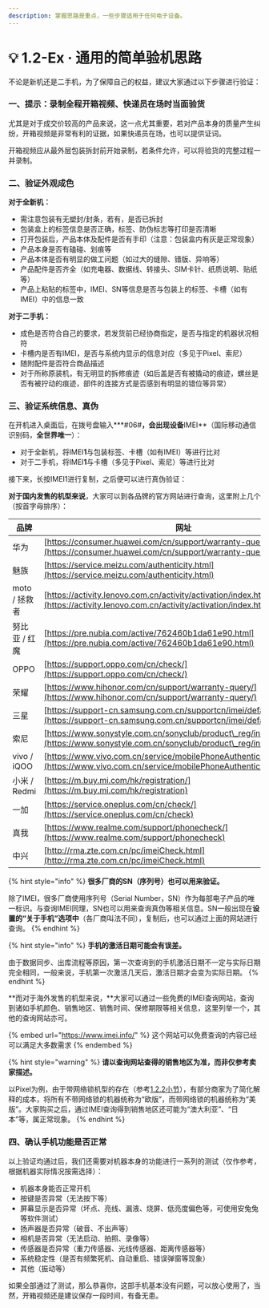 ```yaml
---
description: 掌握思路是重点，一些步骤适用于任何电子设备。
---
```


# 💡 1.2-Ex · 通用的简单验机思路

不论是新机还是二手机，为了保障自己的权益，建议大家通过以下步骤进行验证：

### 一、提示：录制全程开箱视频、快递员在场时当面验货

尤其是对于成交价较高的产品来说，这一点尤其重要，若对产品本身的质量产生纠纷，开箱视频是非常有利的证据，如果快递员在场，也可以提供证词。

开箱视频应从最外层包装拆封前开始录制，若条件允许，可以将验货的完整过程一并录制。

### 二、验证外观成色

**对于全新机：**

* 需注意包装有无塑封/封条，若有，是否已拆封
* 包装盒上的标签信息是否正确，标签、防伪标志等打印是否清晰
* 打开包装后，产品本体及配件是否有手印（注意：包装盒内有灰是正常现象）
* 产品本身是否有磕碰、划痕等
* 产品本体是否有明显的做工问题（如过大的缝隙、错版、异响等）
* 产品配件是否齐全（如充电器、数据线、转接头、SIM卡针、纸质说明、贴纸等）
* 产品上粘贴的标签中，IMEI、SN等信息是否与包装上的标签、卡槽（如有IMEI）中的信息一致

**对于二手机：**

* 成色是否符合自己的要求，若发货前已经协商指定，是否与指定的机器状况相符
* 卡槽内是否有IMEI，是否与系统内显示的信息对应（多见于Pixel、索尼）
* 随附配件是否符合商品描述
* 对于所称原装机，有无明显的拆修痕迹（如后盖是否有被撬动的痕迹，螺丝是否有被拧动的痕迹，部件的连接方式是否感到有明显的错位等异常）

### 三、验证系统信息、真伪

在开机进入桌面后，在拨号盘输入**\*#06#**，会出现设备**IMEI**（国际移动通信识别码，**全世界唯一**）：

* 对于全新机，将IMEI**1**与包装标签、卡槽（如有IMEI）等进行比对
* 对于二手机，将IMEI**1**与卡槽（多见于Pixel、索尼）等进行比对

接下来，长按IMEI1进行复制，之后便可以进行真伪验证：

**对于国内发售的机型来说**，大家可以到各品牌的官方网站进行查询，这里附上几个（按首字母排序）：

| 品牌          | 网址                                                                                                                                        |
| ----------- | ----------------------------------------------------------------------------------------------------------------------------------------- |
| 华为          | [https://consumer.huawei.com/cn/support/warranty-query/](https://consumer.huawei.com/cn/support/warranty-query/)                          |
| 魅族          | [https://service.meizu.com/authenticity.html](https://service.meizu.com/authenticity.html)                                                |
| moto / 拯救者  | [https://activity.lenovo.com.cn/activity/activation/index.html](https://activity.lenovo.com.cn/activity/activation/index.html)            |
| 努比亚 / 红魔    | [https://pre.nubia.com/active/762460b1da61e90.html](https://pre.nubia.com/active/762460b1da61e90.html)                                    |
| OPPO        | [https://support.oppo.com/cn/check/](https://support.oppo.com/cn/check/)                                                                  |
| 荣耀          | [https://www.hihonor.com/cn/support/warranty-query/](https://www.hihonor.com/cn/support/warranty-query/)                                  |
| 三星          | [https://support-cn.samsung.com.cn/supportcn/imei/default.aspx](https://support-cn.samsung.com.cn/supportcn/imei/default.aspx)            |
| 索尼          | [https://www.sonystyle.com.cn/sonyclub/product\_reg/index.html](https://www.sonystyle.com.cn/sonyclub/product\_reg/index.html)            |
| vivo / iQOO | [https://www.vivo.com.cn/service/mobilePhoneAuthenticityCheck/index/](https://www.vivo.com.cn/service/mobilePhoneAuthenticityCheck/index) |
| 小米 / Redmi  | [https://m.buy.mi.com/hk/registration/](https://m.buy.mi.com/hk/registration)                                                             |
| 一加          | [https://service.oneplus.com/cn/check/](https://service.oneplus.com/cn/check)                                                             |
| 真我          | [https://www.realme.com/support/phonecheck/](https://www.realme.com/support/phonecheck)                                                   |
| 中兴          | [http://rma.zte.com.cn/pc/imeiCheck.html](http://rma.zte.com.cn/pc/imeiCheck.html)                                                        |

{% hint style="info" %}
**很多厂商的SN（序列号）也可以用来验证。**

除了IMEI，很多厂商使用序列号（Serial Number，SN）作为每部电子产品的唯一标识。与查询IMEI同理，SN也可以用来查询真伪等相关信息。SN一般出现在**设置的“关于手机”选项中**（各厂商叫法不同），复制后，也可以通过上面的网站进行查询。
{% endhint %}

{% hint style="info" %}
**手机的激活日期可能会有误差。**

由于数据同步、出库流程等原因，第一次查询到的手机激活日期不一定与实际日期完全相同，一般来说，手机第一次激活几天后，激活日期才会变为实际日期。
{% endhint %}

**而对于海外发售的机型来说，**大家可以通过一些免费的IMEI查询网站，查询到诸如手机颜色、销售地区、销售时间、保修期限等相关信息，这里列举一个，其他的查询网站亦可。

{% embed url="https://www.imei.info/" %}
这个网站可以免费查询的内容已经可以满足大多数需求
{% endembed %}

{% hint style="warning" %}
**请以查询网站查得的销售地区为准，而非仅参考卖家描述。**

以Pixel为例，由于带网络锁机型的存在（参考[1.2.2小节](for\_global\_models.md)），有部分商家为了简化解释的成本，将所有不带网络锁的机器统称为“欧版”，而带网络锁的机器统称为“美版”。大家购买之后，通过IMEI查询得到销售地区还可能为“澳大利亚”、“日本”等，属正常现象。
{% endhint %}

### 四、确认手机功能是否正常

以上验证均通过后，我们还需要对机器本身的功能进行一系列的测试（仅作参考，根据机器实际情况按需选择）：

* 机器本身能否正常开机
* 按键是否异常（无法按下等）
* 屏幕显示是否异常（坏点、亮线、漏液、烧屏、低亮度偏色等，可使用安兔兔等软件测试）
* 扬声器是否异常（破音、不出声等）
* 相机是否异常（无法启动、拍照、录像等）
* 传感器是否异常（重力传感器、光线传感器、距离传感器等）
* 系统稳定性（是否有频繁死机、自动重启、错误弹窗等现象）
* 其他（振动等）

如果全部通过了测试，那么恭喜你，这部手机基本没有问题，可以放心使用了，当然，开箱视频还是建议保存一段时间，有备无患。
